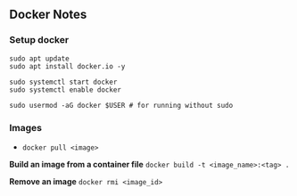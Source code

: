 ## Docker Notes

### Setup docker

```
sudo apt update
sudo apt install docker.io -y

sudo systemctl start docker
sudo systemctl enable docker

sudo usermod -aG docker $USER # for running without sudo
```


### Images

- `docker pull <image>`

**Build an image from a container file**
`docker build -t <image_name>:<tag> .`


**Remove an image**
`docker rmi <image_id>`

